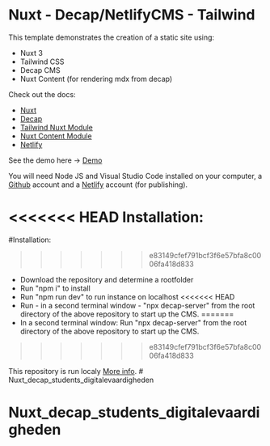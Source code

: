 # Nuxt - Decap/NetlifyCMS - Tailwind

This template demonstrates the creation of a static site using:

- Nuxt 3
- Tailwind CSS
- Decap CMS
- Nuxt Content (for rendering mdx from decap)


Check out the docs:
- [Nuxt](https://nuxt.com/docs/getting-started/deployment)
- [Decap](https://decapcms.org/docs/configuration-options)
- [Tailwind Nuxt Module](https://tailwindcss.nuxtjs.org/)
- [Nuxt Content Module](https://content.nuxtjs.org/)
- [Netlify](https://www.netlify.com)

See the demo here -> [Demo](https://bpdecap.netlify.app/)

You will need Node JS and Visual Studio Code installed on your computer, a [Github](https://www.github.com) account and a [Netlify](https://www.netlify.com) account (for publishing).

<<<<<<< HEAD
Installation:
=======
#Installation:
>>>>>>> e83149cfef791bcf3f6e57bfa8c0006fa418d833

- Download the repository and determine a rootfolder
- Run "npm i" to install
- Run "npm run dev" to run instance on localhost
<<<<<<< HEAD
- Run - in a second terminal window - "npx decap-server" from the root directory of the above repository to start up the CMS.
=======
- In a second terminal window: Run "npx decap-server" from the root directory of the above repository to start up the CMS.
>>>>>>> e83149cfef791bcf3f6e57bfa8c0006fa418d833

This repository is run localy [More info](https://decapcms.org/docs/working-with-a-local-git-repository/). # Nuxt_decap_students_digitalevaardigheden
# Nuxt_decap_students_digitalevaardigheden
